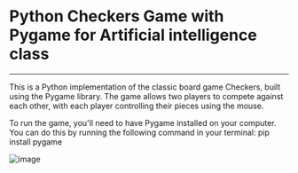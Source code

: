 # Python Checkers Game with Pygame for Artificial intelligence class
------------------------------------------------------------------------------------------------------------------------------------------------------------------------
This is a Python implementation of the classic board game Checkers, built using the Pygame library. The game allows two players to compete against each other, with each player controlling their pieces using the mouse.

To run the game, you'll need to have Pygame installed on your computer. You can do this by running the following command in your terminal:
pip install pygame

![image](https://user-images.githubusercontent.com/89861525/222396259-bb1b251a-d53e-4895-b099-05110774ad1b.png)
